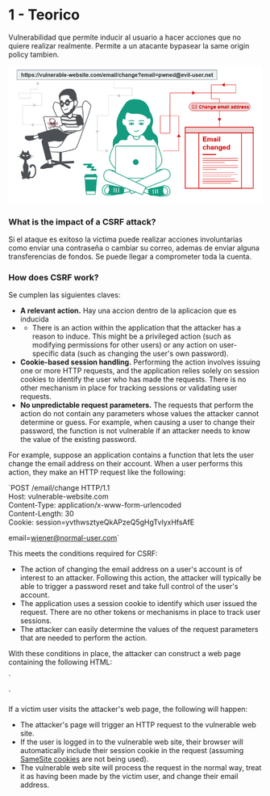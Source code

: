 # 1 - Teorico

Vulnerabilidad que permite inducir al usuario a hacer acciones que no quiere realizar realmente. Permite a un atacante bypasear la same origin policy tambien.

![](../../.gitbook/assets/imagen%20%28726%29.png)

### What is the impact of a CSRF attack? <a id="what-is-the-impact-of-a-csrf-attack"></a>

Si el ataque es exitoso la victima puede realizar acciones involuntarias como enviar una contraseña o cambiar su correo, ademas de enviar alguna transferencias de fondos. Se puede llegar a comprometer toda la cuenta.

### How does CSRF work? <a id="how-does-csrf-work"></a>

Se cumplen las siguientes claves:

*  **A relevant action.** Hay una accion dentro de la aplicacion que es inducida
* * There is an action within the application that the attacker has a reason to induce. This might be a privileged action \(such as modifying permissions for other users\) or any action on user-specific data \(such as changing the user's own password\).
*  **Cookie-based session handling.** Performing the action involves issuing one or more HTTP requests, and the application relies solely on session cookies to identify the user who has made the requests. There is no other mechanism in place for tracking sessions or validating user requests.
*  **No unpredictable request parameters.** The requests that perform the action do not contain any parameters whose values the attacker cannot determine or guess. For example, when causing a user to change their password, the function is not vulnerable if an attacker needs to know the value of the existing password.

 For example, suppose an application contains a function that lets the user change the email address on their account. When a user performs this action, they make an HTTP request like the following:

 `POST /email/change HTTP/1.1  
 Host: vulnerable-website.com  
 Content-Type: application/x-www-form-urlencoded  
 Content-Length: 30  
 Cookie: session=yvthwsztyeQkAPzeQ5gHgTvlyxHfsAfE  
  
 email=wiener@normal-user.com`

 This meets the conditions required for CSRF:

*  The action of changing the email address on a user's account is of interest to an attacker. Following this action, the attacker will typically be able to trigger a password reset and take full control of the user's account.
*  The application uses a session cookie to identify which user issued the request. There are no other tokens or mechanisms in place to track user sessions.
*  The attacker can easily determine the values of the request parameters that are needed to perform the action.

 With these conditions in place, the attacker can construct a web page containing the following HTML:

 `<html>  
   <body>  
     <form action="https://vulnerable-website.com/email/change" method="POST">  
       <input type="hidden" name="email" value="pwned@evil-user.net" />  
     </form>  
     <script>  
       document.forms[0].submit();  
     </script>  
   </body>  
 </html>`

 If a victim user visits the attacker's web page, the following will happen:

*  The attacker's page will trigger an HTTP request to the vulnerable web site.
*  If the user is logged in to the vulnerable web site, their browser will automatically include their session cookie in the request \(assuming [SameSite cookies](https://portswigger.net/web-security/csrf/samesite-cookies) are not being used\).
*  The vulnerable web site will process the request in the normal way, treat it as having been made by the victim user, and change their email address.

